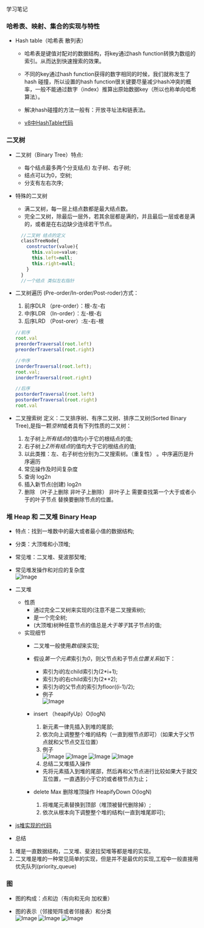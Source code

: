 学习笔记
### 哈希表、映射、集合的实现与特性

* Hash table（哈希表 散列表）
  * 哈希表是键值对配对的数据结构，将key通过hash function转换为数组的索引。从而达到快速搜索的效果。
  * 不同的key通过hash function获得的数字相同的时候，我们就称发生了hash 碰撞，所以设置的hash function很关键要尽量减少hash冲突的概率，一般不能通过数字（index）推算出原始数据key（所以也称单向哈希算法）。

  * 解决hash碰撞的方法一般有：开放寻址法和链表法。
  * [v8中HashTable代码](https://github.com/v8/v8/commit/0e8e0030775518b69eb8522823ea3754e6bddc69#diff-2b73f7df77a2d3cc8eb1a03e93b2d5d8)


### 二叉树

* 二叉树（Binary Tree）特点:
  * 每个结点最多两个分支结点) 左子树、右子树;
  * 结点可以为0，空树;
  * 分支有左右次序;
* 特殊的二叉树
  * 满二叉树，每一层上结点数都是最大结点数。
  * 完全二叉树，除最后一层外，若其余层都是满的，并且最后一层或者是满的，或者是在右边缺少连续若干节点。

  ```js
    //二叉树 结点的定义
    classTreeNode{
      constructor(value){
        this.value=value;
        this.left=null;
        this.right=null;
      }  
    }
    //一个结点 类似左右指针
  ```

* 二叉树遍历 (Pre-order/In-order/Post-roder)方式：

  1. 前序DLR （pre-order）：根-左-右
  2. 中序LDR （In-order）：左-根-右
  3. 后序LRD （Post-orer）:左-右-根

  ```js
  //前序
  root.val
  preorderTraversal(root.left)
  preorderTraversal(root.right)

  //中序
  inorderTraversal(root.left);
  root.val;
  inorderTraversal(root.right)

  //后序
  postorderTraversal(root.left) 
  postorderTraversal(root.right) 
  root.val  
  
  ```



* 二叉搜索树
  定义：二叉排序树、有序二叉树、排序二叉树(Sorted Binary Tree),是指一颗*空树*或者具有下列性质的二叉树：
  1. 左子树上*所有结点*的值均小于它的根结点的值;
  2. 右子树上*Z所有结点*的值均大于它的根结点的值;
  3. 以此类推：左、右子树也分别为二叉搜索树。（重复性） 。中序遍历是升序遍历
  4. 常见操作及时间复杂度
    1. 查询 log2n
    2. 插入新节点(创建) log2n
    3. 删除 （叶子上删除 非叶子上删除） 非叶子上 需要查找第一个大于或者小于的叶子节点 替换要删除节点的位置。
  

### 堆 Heap 和 二叉堆 Binary Heap

* 特点：找到一堆数中的最大或者最小值的数据结构;
* 分类：大顶堆和小顶堆;
* 常见堆：二叉堆、斐波那契堆;
* 常见堆发操作和对应的复杂度<br/>
  ![Image](./img/heap/1.png)

* 二叉堆
  * 性质
    * 通过完全二叉树来实现的(注意不是二叉搜索树);
    * 是一个完全树;
    * (大顶堆)树种任意节点的值总是*大于等于*其子节点的值;
  * 实现细节
    * 二叉堆一般使用*数组*来实现;
    * 假设*第一个元素*索引为*0*，则父节点和子节点*位置关系*如下：
      * 索引为i的左child索引为(2*i+1);
      * 索引为i的右child索引为(2*+2);
      * 索引为i的父节点的索引为floor((i-1)/2);
      * 例子
        <br/>
        ![Image](./img/heap/2.png)

    * insert （heapifyUp）O(logN)
      1. 新元素一律先插入到堆的尾部;
      2. 依次向上调整整个堆的结构（一直到根节点即可）（如果大于父节点就和父节点交互位置）
      3. 例子<br/>
       ![Image](./img/heap/3.jpg)
       ![Image](./img/heap/4.png)
       ![Image](./img/heap/5.png)
       ![Image](./img/heap/6.jpg)
       4. 总结二叉堆插入操作
         * 先将元素插入到堆的尾部，然后再和父节点进行比较如果大于就交互位置，一直遇到小于它的或者根节点为止；
    * delete Max 删除堆顶操作 HeapifyDown O(logN)
      1. 将堆尾元素替换到顶部（堆顶被替代删除掉）;
      2. 依次从根本向下调整整个堆的结构(一直到堆尾即可);

* [js堆实现的代码](./heap.js)

* 总结
 1. 堆是一直数据结构，二叉堆、斐波拉契堆等都是堆的实现。
 2. 二叉堆是堆的一种常见简单的实现，但是并不是最优的实现,工程中一般直接用优先队列(priority_queue)
 
  
### 图  

* 图的构成：点和边（有向和无向 加权重）

* 图的表示（邻接矩阵或者邻接表）和分类<br/>
  ![Image](./img/graph/1.jpg)
  ![Image](./img/graph/2.jpg)
  ![Image](./img/graph/3.jpg)